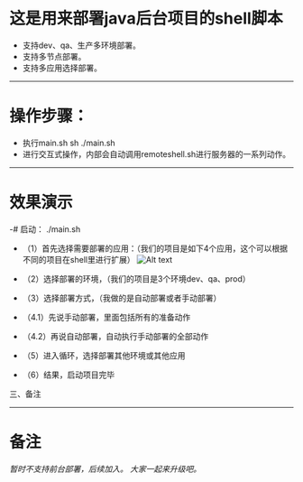 # 这是用来部署java后台项目的shell脚本


- 支持dev、qa、生产多环境部署。
- 支持多节点部署。
- 支持多应用选择部署。

-----

# 操作步骤：
  - 执行main.sh sh ./main.sh  
  - 进行交互式操作，内部会自动调用remoteshell.sh进行服务器的一系列动作。

--------

# 效果演示
  
-#  启动：  ./main.sh
 -   （1）首先选择需要部署的应用：（我们的项目是如下4个应用，这个可以根据不同的项目在shell里进行扩展）
![Alt text](https://upload-images.jianshu.io/upload_images/17375175-8cd3d483981be608.png?imageMogr2/auto-orient/strip%7CimageView2/2/w/1240)

-   （2）选择部署的环境，（我们的项目是3个环境dev、qa、prod）



-   （3）选择部署方式，（我做的是自动部署或者手动部署）



-   （4.1）先说手动部署，里面包括所有的准备动作



-   （4.2）再说自动部署，自动执行手动部署的全部动作



-   （5）进入循环，选择部署其他环境或其他应用



-   （6）结果，启动项目完毕




三、备注

---------

# 备注
*暂时不支持前台部署，后续加入。
大家一起来升级吧。*


